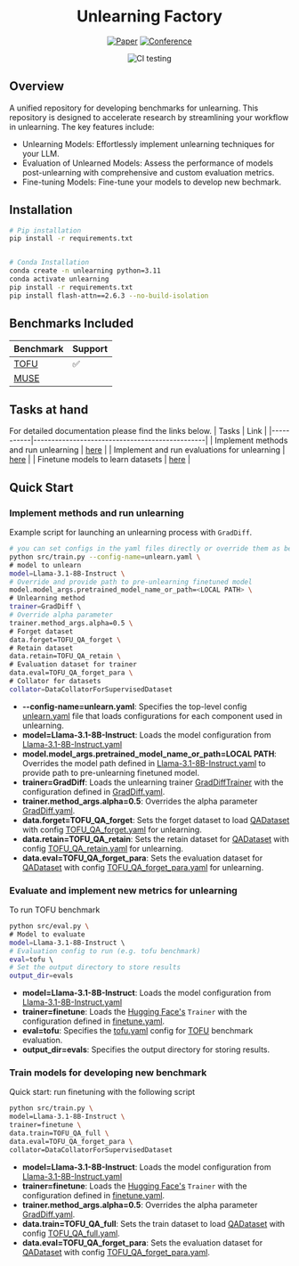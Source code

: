 <div align="center">    
 
# Unlearning Factory    

[![Paper](http://img.shields.io/badge/paper-arxiv.1001.2234-B31B1B.svg)](https://arxiv.org/abs/2401.06121)
[![Conference](http://img.shields.io/badge/COLM-2024-4b44ce.svg)](https://openreview.net/forum?id=B41hNBoWLo)
<!--
ARXIV   
[![Paper](http://img.shields.io/badge/arxiv-math.co:1480.1111-B31B1B.svg)](https://www.nature.com/articles/nature14539)
-->
![CI testing](https://github.com/PyTorchLightning/deep-learning-project-template/workflows/CI%20testing/badge.svg?branch=master&event=push)


<!--  
Conference   
-->   
</div>
 
## Overview
A unified repository for developing benchmarks for unlearning. This repository is designed to accelerate research by streamlining your workflow in unlearning. The key features include:

- Unlearning Models: Effortlessly implement unlearning techniques for your LLM.
- Evaluation of Unlearned Models: Assess the performance of models post-unlearning with comprehensive and custom evaluation metrics.
- Fine-tuning Models: Fine-tune your models to develop new bechmark.


## Installation
```bash
# Pip installation
pip install -r requirements.txt


# Conda Installation
conda create -n unlearning python=3.11
conda activate unlearning
pip install -r requirements.txt
pip install flash-attn==2.6.3 --no-build-isolation
```
## Benchmarks Included

| Benchmark | Support                                        |
|-----------|------------------------------------------------|
| [TOFU](https://arxiv.org/abs/2401.06121)        | ✅       |
| [MUSE](https://muse-bench.github.io/)           |        |


## Tasks at hand

For detailed documentation please find the links below.
| Tasks | Link                                            |
|-----------|------------------------------------------------|
| Implement methods and run unlearning       | [here](docs/unlearning.md)     |
| Implement and run evaluations for unlearning  | [here](docs/evaluation.md)     |
| Finetune models to learn datasets             | [here](docs/finetune.md)       |


## Quick Start

### Implement methods and run unlearning 

Example script for launching an unlearning process with `GradDiff`.

```bash
# you can set configs in the yaml files directly or override them as below
python src/train.py --config-name=unlearn.yaml \
# model to unlearn
model=Llama-3.1-8B-Instruct \
# Override and provide path to pre-unlearning finetuned model
model.model_args.pretrained_model_name_or_path=<LOCAL PATH> \
# Unlearning method
trainer=GradDiff \    
# Override alpha parameter
trainer.method_args.alpha=0.5 \
# Forget dataset
data.forget=TOFU_QA_forget \
# Retain dataset
data.retain=TOFU_QA_retain \
# Evaluation dataset for trainer
data.eval=TOFU_QA_forget_para \
# Collator for datasets
collator=DataCollatorForSupervisedDataset

```
- **--config-name=unlearn.yaml**: Specifies the top-level config [unlearn.yaml](../configs/unlearn.yaml) file that loads configurations for each component used in unlearning.
- **model=Llama-3.1-8B-Instruct**: Loads the model configuration from [Llama-3.1-8B-Instruct.yaml](../configs/model/Llama-3.1-8B-Instruct.yaml)
- **model.model_args.pretrained_model_name_or_path=LOCAL PATH**: Overrides the model path defined in [Llama-3.1-8B-Instruct.yaml](../configs/model/Llama-3.1-8B-Instruct.yaml) to provide path to pre-unlearning finetuned model.
- **trainer=GradDiff**: Loads the unlearning trainer [GradDiffTrainer](../src/trainer/unlearn/grad_diff.py) with the configuration defined in [GradDiff.yaml](../configs/trainer/GradDiff.yaml).
- **trainer.method_args.alpha=0.5**: Overrides the alpha parameter [GradDiff.yaml](../configs/trainer/GradDiff.yaml).
- **data.forget=TOFU_QA_forget**: Sets the forget dataset to load [QADataset](../src/data/tofu.py) with config [TOFU_QA_forget.yaml](../configs/data/datasets/TOFU_QA_forget.yaml) for unlearning.
- **data.retain=TOFU_QA_retain**: Sets the retain dataset for [QADataset](../src/data/tofu.py) with config [TOFU_QA_retain.yaml](../configs/data/datasets/TOFU_QA_retain.yaml) for unlearning.
- **data.eval=TOFU_QA_forget_para**: Sets the evaluation dataset for [QADataset](../src/data/tofu.py) with config [TOFU_QA_forget_para.yaml](../configs/data/datasets/TOFU_QA_forget_para.yaml) for unlearning.


### Evaluate and implement new metrics for unlearning

To run TOFU benchmark
```bash
python src/eval.py \
# Model to evaluate
model=Llama-3.1-8B-Instruct \ 
# Evaluation config to run (e.g. tofu benchmark)
eval=tofu \ 
# Set the output directory to store results
output_dir=evals 
```

- **model=Llama-3.1-8B-Instruct**: Loads the model configuration from [Llama-3.1-8B-Instruct.yaml](../configs/model/Llama-3.1-8B-Instruct.yaml)
- **trainer=finetune**: Loads the [Hugging Face's](https://github.com/huggingface/transformers/blob/v4.45.1/src/transformers/trainer.py) `Trainer` with the configuration defined in [finetune.yaml](../configs/trainer/finetune.yaml).
- **eval=tofu**: Specifies the [tofu.yaml](../configs/eval/tofu.yaml) config for [TOFU](https://arxiv.org/abs/2401.06121) benchmark evaluation.
- **output_dir=evals**: Specifies the output directory for storing results.


### Train models for developing new benchmark

Quick start: run finetuning with the following script

```bash
python src/train.py \
model=Llama-3.1-8B-Instruct \
trainer=finetune \
data.train=TOFU_QA_full \
data.eval=TOFU_QA_forget_para \
collator=DataCollatorForSupervisedDataset
```

- **model=Llama-3.1-8B-Instruct**: Loads the model configuration from [Llama-3.1-8B-Instruct.yaml](../configs/model/Llama-3.1-8B-Instruct.yaml)
- **trainer=finetune**: Loads the [Hugging Face's](https://github.com/huggingface/transformers/blob/v4.45.1/src/transformers/trainer.py) `Trainer` with the configuration defined in [finetune.yaml](../configs/trainer/finetune.yaml).
- **trainer.method_args.alpha=0.5**: Overrides the alpha parameter [GradDiff.yaml](../configs/trainer/GradDiff.yaml).
- **data.train=TOFU_QA_full**: Sets the train dataset to load [QADataset](../src/data/tofu.py) with config [TOFU_QA_full.yaml](../configs/data/datasets/TOFU_QA_full.yaml).
- **data.eval=TOFU_QA_forget_para**: Sets the evaluation dataset for [QADataset](../src/data/tofu.py) with config [TOFU_QA_forget_para.yaml](../configs/data/datasets/TOFU_QA_forget_para.yaml).


<!-- ##
## 
### Citation   
```
@article{YourName,
  title={Your Title},
  author={Your team},
  journal={Location},
  year={Year}
}
```    -->
